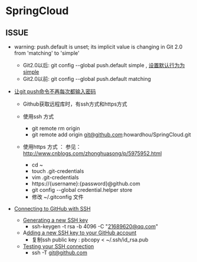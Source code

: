 # SpringCloud


## ISSUE
- warning: push.default is unset; its implicit value is changing in Git 2.0 from 'matching' to 'simple'
	- Git2.0以后: git config --global push.default simple   , [设置默认行为为simple](https://blog.csdn.net/u010828718/article/details/51161802)
    - Git2.0以前: git config --global push.default matching  

- [让git push命令不再每次都输入密码](https://blog.csdn.net/itmyhome1990/article/details/42557817)
	- Github获取远程库时，有ssh方式和https方式
	- 使用ssh 方式
		- git remote rm origin
		- git remote add origin git@github.com:howardhou/SpringCloud.git

	- 使用https 方式 ： 参见： http://www.cnblogs.com/zhonghuasong/p/5975952.html
	 	- cd ~
		- touch .git-credentials
		- vim .git-credentials
		- https://{username}:{password}@github.com
		- git config --global credential.helper store
		- 修改 ~/.gitconfig 文件 

- [Connecting to GitHub with SSH](https://help.github.com/articles/connecting-to-github-with-ssh/)
	- [Generating a new SSH key](https://help.github.com/articles/generating-a-new-ssh-key-and-adding-it-to-the-ssh-agent/)
		- ssh-keygen -t rsa -b 4096 -C "21689620@qq.com"
	- A[dding a new SSH key to your GitHub account](https://help.github.com/articles/adding-a-new-ssh-key-to-your-github-account/)
		- 复制ssh public key : pbcopy < ~/.ssh/id_rsa.pub
	- [Testing your SSH connection](https://help.github.com/articles/testing-your-ssh-connection/)
		- ssh -T git@github.com


